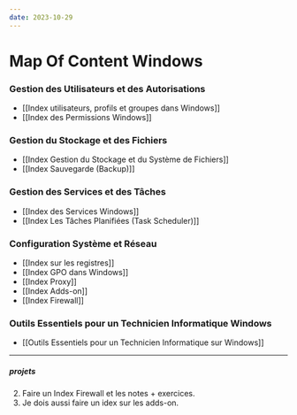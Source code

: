 ```yaml
---
date: 2023-10-29
---
```

# Map Of Content Windows

### Gestion des Utilisateurs et des Autorisations

- [[Index utilisateurs, profils et groupes dans Windows]]
- [[Index des Permissions Windows]]

### Gestion du Stockage et des Fichiers

- [[Index Gestion du Stockage et du Système de Fichiers]]
- [[Index Sauvegarde (Backup)]]

### Gestion des Services et des Tâches

- [[Index des Services Windows]]
- [[Index Les Tâches Planifiées (Task Scheduler)]]

### Configuration Système et Réseau

- [[Index sur les registres]]
- [[Index GPO dans Windows]]
- [[Index Proxy]]
- [[Index Adds-on]]
- [[Index Firewall]]

### Outils Essentiels pour un Technicien Informatique Windows

- [[Outils Essentiels pour un Technicien Informatique sur Windows]]
---
##### projets

2. Faire un Index Firewall et les notes + exercices.
3. Je dois aussi faire un idex sur les adds-on.